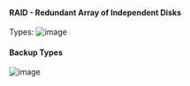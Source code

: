 #### RAID - Redundant Array of Independent Disks

Types:
![image](https://user-images.githubusercontent.com/63236771/124547507-df951380-de49-11eb-85d3-0eef93e6e153.png)

#### Backup Types

![image](https://user-images.githubusercontent.com/63236771/124549978-95ae2c80-de4d-11eb-9325-fa1a127b820f.png)
